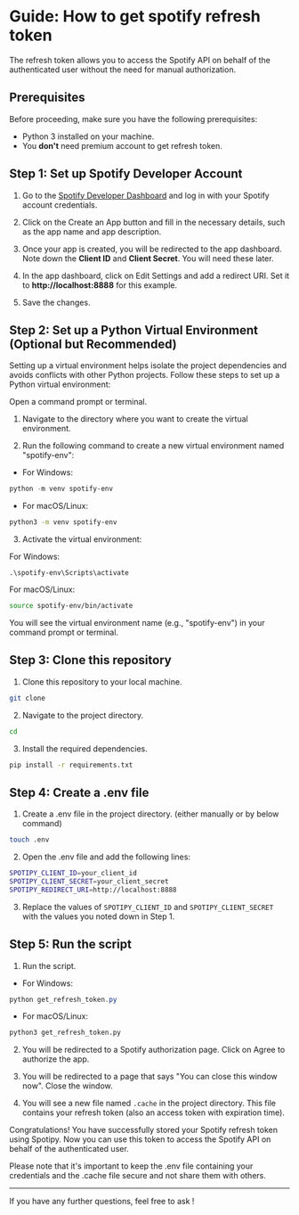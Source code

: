 # Guide: How to get spotify refresh token

The refresh token allows you to access the Spotify API on behalf of the authenticated user without the need for manual authorization.

## Prerequisites

Before proceeding, make sure you have the following prerequisites:

- Python 3 installed on your machine.
- You **don't** need premium account to get refresh token.

## Step 1: Set up Spotify Developer Account

1. Go to the [Spotify Developer Dashboard](https://developer.spotify.com/dashboard/) and log in with your Spotify account credentials.

2. Click on the Create an App button and fill in the necessary details, such as the app name and app description.

3. Once your app is created, you will be redirected to the app dashboard. Note down the **Client ID** and **Client Secret**. You will need these later.

4. In the app dashboard, click on Edit Settings and add a redirect URI. Set it to **http://localhost:8888** for this example.

5. Save the changes.

## Step 2: Set up a Python Virtual Environment (Optional but Recommended)

Setting up a virtual environment helps isolate the project dependencies and avoids conflicts with other Python projects. Follow these steps to set up a Python virtual environment:

Open a command prompt or terminal.

1. Navigate to the directory where you want to create the virtual environment.

2. Run the following command to create a new virtual environment named "spotify-env":

- For Windows:

```powershell
python -m venv spotify-env
```

- For macOS/Linux:

```bash
python3 -m venv spotify-env
```

3. Activate the virtual environment:

For Windows:

```
.\spotify-env\Scripts\activate
```

For macOS/Linux:

```bash
source spotify-env/bin/activate
```

You will see the virtual environment name (e.g., "spotify-env") in your command prompt or terminal.

## Step 3: Clone this repository

1. Clone this repository to your local machine.

```bash
git clone
```

2. Navigate to the project directory.

```bash
cd
```

3. Install the required dependencies.

```bash
pip install -r requirements.txt
```

## Step 4: Create a .env file

1. Create a .env file in the project directory. (either manually or by below command)

```bash
touch .env
```

2. Open the .env file and add the following lines:

```bash
SPOTIPY_CLIENT_ID=your_client_id
SPOTIPY_CLIENT_SECRET=your_client_secret
SPOTIPY_REDIRECT_URI=http://localhost:8888
```

3. Replace the values of `SPOTIPY_CLIENT_ID` and `SPOTIPY_CLIENT_SECRET` with the values you noted down in Step 1.

## Step 5: Run the script

1. Run the script.

- For Windows:

```powershell
python get_refresh_token.py
```

- For macOS/Linux:

```bash
python3 get_refresh_token.py
```

2. You will be redirected to a Spotify authorization page. Click on Agree to authorize the app.

3. You will be redirected to a page that says "You can close this window now". Close the window.

4. You will see a new file named `.cache` in the project directory. This file contains your refresh token (also an access token with expiration time).

Congratulations! You have successfully stored your Spotify refresh token using Spotipy. Now you can use this token to access the Spotify API on behalf of the authenticated user.

Please note that it's important to keep the .env file containing your credentials and the .cache file secure and not share them with others.

---

If you have any further questions, feel free to ask !
